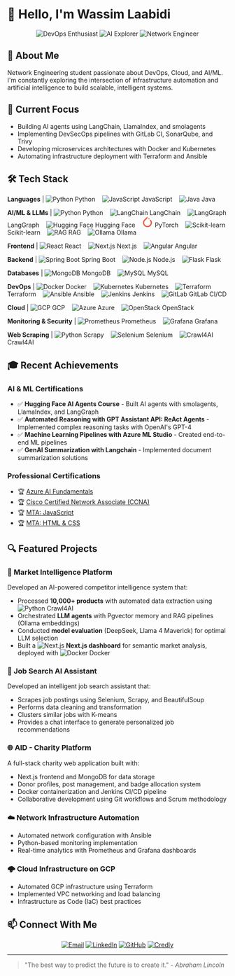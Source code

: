 # 👋 Hello, I'm Wassim Laabidi

<div align="center">
  <img src="https://img.shields.io/badge/DevOps-Enthusiast-blue" alt="DevOps Enthusiast"/>
  <img src="https://img.shields.io/badge/AI-Explorer-green" alt="AI Explorer"/>
  <img src="https://img.shields.io/badge/Network-Engineer-orange" alt="Network Engineer"/>
</div>

## 🚀 About Me

Network Engineering student passionate about DevOps, Cloud, and AI/ML. I'm constantly exploring the intersection of infrastructure automation and artificial intelligence to build scalable, intelligent systems.

## 🔭 Current Focus

- Building AI agents using LangChain, LlamaIndex, and smolagents
- Implementing DevSecOps pipelines with GitLab CI, SonarQube, and Trivy
- Developing microservices architectures with Docker and Kubernetes
- Automating infrastructure deployment with Terraform and Ansible

## 🛠️ Tech Stack

**Languages**             | <img src="https://cdn.jsdelivr.net/gh/devicons/devicon/icons/python/python-original.svg" height="25" alt="Python"/> Python &nbsp;&nbsp; <img src="https://cdn.jsdelivr.net/gh/devicons/devicon/icons/javascript/javascript-original.svg" height="25" alt="JavaScript"/> JavaScript &nbsp;&nbsp; <img src="https://cdn.jsdelivr.net/gh/devicons/devicon/icons/java/java-original.svg" height="25" alt="Java"/> Java 

**AI/ML & LLMs** |
<img src="https://cdn.jsdelivr.net/gh/devicons/devicon/icons/python/python-original.svg" height="25" alt="Python"/> Python   
<img src="https://img.shields.io/badge/LangChain-000000?style=flat&logo=chainlink&logoColor=white" height="25" alt="LangChain"/> LangChain   
<img src="https://img.shields.io/badge/LangGraph-20232A?style=flat&logo=graphql&logoColor=white" height="25" alt="LangGraph"/> LangGraph   
<img src="https://img.shields.io/badge/Hugging%20Face-FFD21E?style=flat&logo=huggingface&logoColor=black" height="25" alt="Hugging Face"/> Hugging Face   
<img src="https://github.com/devicons/devicon/blob/v2.17.0/icons/pytorch/pytorch-original.svg" height="25" alt="PyTorch"/> PyTorch   
<img src="https://img.shields.io/badge/Scikit--learn-F7931E?style=flat&logo=scikitlearn&logoColor=white" height="25" alt="Scikit-learn"/> Scikit-learn   
<img src="https://img.shields.io/badge/RAG-007ACC?style=flat&logo=azurepipelines&logoColor=white" height="25" alt="RAG"/> RAG   
<img src="https://img.shields.io/badge/Ollama-000000?style=flat&logo=ollama&logoColor=white" height="25" alt="Ollama"/> Ollama

**Frontend**              | <img src="https://cdn.jsdelivr.net/gh/devicons/devicon/icons/react/react-original.svg" height="25" alt="React"/> React &nbsp;&nbsp; <img src="https://cdn.jsdelivr.net/gh/devicons/devicon/icons/nextjs/nextjs-original.svg" height="25" alt="Next.js"/> Next.js &nbsp;&nbsp; <img src="https://cdn.jsdelivr.net/gh/devicons/devicon/icons/angularjs/angularjs-original.svg" height="25" alt="Angular"/> Angular 

**Backend**               | <img src="https://cdn.jsdelivr.net/gh/devicons/devicon/icons/spring/spring-original.svg" height="25" alt="Spring Boot"/> Spring Boot &nbsp;&nbsp; <img src="https://cdn.jsdelivr.net/gh/devicons/devicon/icons/nodejs/nodejs-original.svg" height="25" alt="Node.js"/> Node.js &nbsp;&nbsp; <img src="https://cdn.jsdelivr.net/gh/devicons/devicon/icons/flask/flask-original.svg" height="25" alt="Flask"/> Flask 

**Databases**             | <img src="https://cdn.jsdelivr.net/gh/devicons/devicon/icons/mongodb/mongodb-original.svg" height="25" alt="MongoDB"/> MongoDB &nbsp;&nbsp; <img src="https://cdn.jsdelivr.net/gh/devicons/devicon/icons/mysql/mysql-original.svg" height="25" alt="MySQL"/> MySQL 

**DevOps**                | <img src="https://cdn.jsdelivr.net/gh/devicons/devicon/icons/docker/docker-original.svg" height="25" alt="Docker"/> Docker &nbsp;&nbsp; <img src="https://cdn.jsdelivr.net/gh/devicons/devicon/icons/kubernetes/kubernetes-plain.svg" height="25" alt="Kubernetes"/> Kubernetes &nbsp;&nbsp; <img src="https://cdn.jsdelivr.net/gh/devicons/devicon/icons/terraform/terraform-original.svg" height="25" alt="Terraform"/> Terraform &nbsp;&nbsp; <img src="https://cdn.jsdelivr.net/gh/devicons/devicon/icons/ansible/ansible-original.svg" height="25" alt="Ansible"/> Ansible &nbsp;&nbsp; <img src="https://cdn.jsdelivr.net/gh/devicons/devicon/icons/jenkins/jenkins-line.svg" height="25" alt="Jenkins"/> Jenkins &nbsp;&nbsp; <img src="https://cdn.jsdelivr.net/gh/devicons/devicon/icons/gitlab/gitlab-original.svg" height="25" alt="GitLab"/> GitLab CI/CD 

**Cloud**                 | <img src="https://cdn.jsdelivr.net/gh/devicons/devicon/icons/googlecloud/googlecloud-original.svg" height="25" alt="GCP"/> GCP &nbsp;&nbsp; <img src="https://cdn.jsdelivr.net/gh/devicons/devicon/icons/azure/azure-original.svg" height="25" alt="Azure"/> Azure &nbsp;&nbsp; <img src="https://cdn.jsdelivr.net/gh/devicons/devicon/icons/openstack/openstack-original.svg" height="25" alt="OpenStack"/> OpenStack 

**Monitoring & Security** | <img src="https://cdn.jsdelivr.net/gh/devicons/devicon/icons/prometheus/prometheus-original.svg" height="25" alt="Prometheus"/> Prometheus &nbsp;&nbsp; <img src="https://cdn.jsdelivr.net/gh/devicons/devicon/icons/grafana/grafana-original.svg" height="25" alt="Grafana"/> Grafana 

**Web Scraping**     | <img src="https://cdn.jsdelivr.net/gh/devicons/devicon/icons/python/python-original.svg" height="25" alt="Python"/> Scrapy &nbsp;&nbsp; <img src="https://cdn.jsdelivr.net/gh/devicons/devicon/icons/selenium/selenium-original.svg" height="25" alt="Selenium"/> Selenium &nbsp;&nbsp; <img src="https://img.shields.io/badge/Crawl4AI-000000?logo=OpenAI&logoColor=white" height="25" alt="Crawl4AI"/> Crawl4AI


## 🎓 Recent Achievements

### AI & ML Certifications
- ✅ **Hugging Face AI Agents Course** - Built AI agents with smolagents, LlamaIndex, and LangGraph
- ✅ **Automated Reasoning with GPT Assistant API: ReAct Agents** - Implemented complex reasoning tasks with OpenAI's GPT-4
- ✅ **Machine Learning Pipelines with Azure ML Studio** - Created end-to-end ML pipelines
- ✅ **GenAI Summarization with Langchain** - Implemented document summarization solutions

### Professional Certifications
- 🏆 [Azure AI Fundamentals](https://learn.microsoft.com/en-us/users/wassimlaabidi-9877/credentials/1f38d3aeb09f0acb)
- 🏆 [Cisco Certified Network Associate (CCNA)](https://www.credly.com/badges/5aebe1ce-53b5-4202-bcb8-799fa28e2c57/linked_in_profile)
- 🏆 [MTA: JavaScript](https://www.credly.com/badges/2a9d8a3c-c594-4ad0-ab3d-259a0d61bbf0?source=linked_in_profile)
- 🏆 [MTA: HTML & CSS](https://www.credly.com/badges/453a6674-e909-47d2-801a-9832d352be80?source=linked_in_profile)

## 🔍 Featured Projects

### 🤖 Market Intelligence Platform  
Developed an AI-powered competitor intelligence system that:  

- Processed **10,000+ products** with automated data extraction using <img src="https://cdn.jsdelivr.net/gh/devicons/devicon/icons/python/python-original.svg" height="20" alt="Python"/> Crawl4AI  
- Orchestrated **LLM agents** with Pgvector memory and RAG pipelines (Ollama embeddings)  
- Conducted **model evaluation** (DeepSeek, Llama 4 Maverick) for optimal LLM selection  
- Built a <img src="https://cdn.jsdelivr.net/gh/devicons/devicon/icons/nextjs/nextjs-original.svg" height="20" alt="Next.js"/> **Next.js dashboard** for semantic market analysis, deployed with <img src="https://cdn.jsdelivr.net/gh/devicons/devicon/icons/docker/docker-original.svg" height="20" alt="Docker"/> Docker  


### 🤖 Job Search AI Assistant
Developed an intelligent job search assistant that:
- Scrapes job postings using Selenium, Scrapy, and BeautifulSoup
- Performs data cleaning and transformation
- Clusters similar jobs with K-means
- Provides a chat interface to generate personalized job recommendations

### 🌐 AID - Charity Platform
A full-stack charity web application built with:
- Next.js frontend and MongoDB for data storage
- Donor profiles, post management, and badge allocation system
- Docker containerization and Jenkins CI/CD pipeline
- Collaborative development using Git workflows and Scrum methodology

### ☁️ Network Infrastructure Automation
- Automated network configuration with Ansible
- Python-based monitoring implementation
- Real-time analytics with Prometheus and Grafana dashboards

### 🌩️ Cloud Infrastructure on GCP
- Automated GCP infrastructure using Terraform
- Implemented VPC networking and load balancing
- Infrastructure as Code (IaC) best practices

## 📫 Connect With Me

<div align="center">
  <a href="mailto:wassim.laabidi@insat.ucar.tn"><img src="https://img.shields.io/badge/Email-Me-red" alt="Email"/></a>
  <a href="https://linkedin.com/in/wassim-laabidi"><img src="https://img.shields.io/badge/LinkedIn-Connect-blue" alt="LinkedIn"/></a>
  <a href="https://github.com/Wassim-Laabidi"><img src="https://img.shields.io/badge/GitHub-Follow-lightgrey" alt="GitHub"/></a>
  <a href="https://www.credly.com/users/wassim-laabidi"><img src="https://img.shields.io/badge/Credly-Badges-orange" alt="Credly"/></a>
</div>

---

> "The best way to predict the future is to create it." - *Abraham Lincoln*
